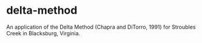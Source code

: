 # delta-method
An application of the Delta Method (Chapra and DiTorro, 1991) for Stroubles Creek in Blacksburg, Virginia. 
